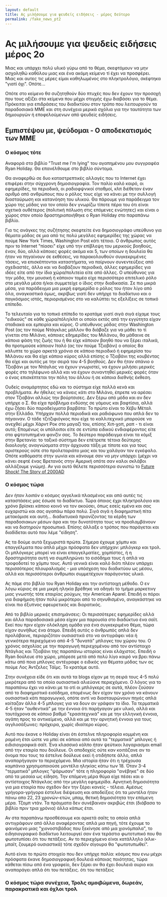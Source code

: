 ```yaml
---
layout: default
title: Ας μιλήσουμε για ψευδείς ειδήσεις - μέρος δεύτερο
permalink: /fake_news_pt2
---
```


# Ας μιλήσουμε για ψευδείς ειδήσεις μέρος 2ο

Μιας και υπάρχει πολύ υλικό γύρω από το θέμα, σκεφτόμουν να μην ασχοληθώ καθόλου
μιας και ένα ακόμη κείμενο τi έχει να προσφέρει. Μιας και αυτες τις μέρες είμαι
καθηλωμένος στο πληκτρολόγιο, σκέφτηκα "γιατί όχι". Οπότε...

Οπότε στο κείμενο θσ συζητηθούν δύο πτυχές που δεν έχουν την προσοχή που τους
αξίζει στα κείμενα που μέχρι στιγμής έχω διαβάσει για το θέμα. Πρόκειται για
επιδράσεις του διαδικτύου στον τρόπο που λειτουργούν τα παραδοσιακά ΜΜΕ και
στη συνέχεια μερικά σχόλια για την ταυτότητα των δημιουργών ή εποφελούμενων
από ψευδείς ειδήσεις.

## Εμπιστέψου με, ψεύδομαι - Ο αποδεκατισμός των ΜΜΕ

### Ο κόσμος τότε

Αναφορά στο βιβλίο "Trust me I'm lying" του αγαπημένου μου συγγραφέα Ryan
Holiday. Θα επανέλθουμε στο βιβλίο σύντομα.

Θα αναφερθώ σε δυο καταστρεπτικές αλλαγές που το Internet έχει επιφέρει στην
σύχγρονη δημοσιογραφία. Τον παλίο καλό καιρό, οι εφημερίδες, τα περιοδικά, οι
ραδιοφψνικοί σταθμοί, κλπ διέθεταν έναν αριθμό από ανθρώπους που ο ρόλος τους
είχε να κάνει με την συλλογή διασταύρωση και κατανόηση του υλικού. Θα πάρουμε
για παράδειγμα τον χώρο της μόδας για τον οποίο δεν γνωρίζω τίποτε πέρα του ότι
είναι σχετικά ουθέτερος (πολιτική πόλωση στις επόμενες ενώτητες) και είναι ο
χώρος στον οποίο δραστηριοποιήθηκε ο Ryan Holiday στο παραπάνω βιβλίο.

Για τις ανάγκες της συζήτησης σκεφτείτε ένα δημοσιογράφο υπεύθυνο για θέματα
μόδας σε μια από τις πολύ μεγάλες εφημερίδες της χώρας να πούμε New York Times,
Washington Post κάτι τέτοιο. Ο άνθρωπος αυτός πριν το Internet "πίασει" είχε υπό
την επίβλεψη του μερικούς βοηθούς, έναν, δύο, αλλά κάποιες φορές ακόμα και 5,
των οποίων η δουλεία θα ήταν να πηγαίνουν σε εκθέσεις, να παρακολουθούν
συγκεκριμένες τάσεις, να επισκέπτονται καταστήματα, να παίρνουν συνεντεύξεις από
σχεδιαστές, άλλα και να διαβάζουν περιοδικά, άλλες εφημερίδες για ιδέες είτε από
την ίδια χώρα/πολιτεία είτε από άλλες. Ο υπεύθυνος για την μόδα, την μουσική
ή κάποιον τομέα είχε περισσότερο επιτελικό ρόλο στα μεγάλα μέσα ή/και συμμετείχε
ο ίδιος στην διαδικασία. Σε πιο μικρά μέσα, για παράδειγμα μια μικρή εφημερίδα
ο ρόλος του ήταν λίγο από όλα, αναγκαστικά όμως, ακρίβως γιατί δεν υπήρχε το
διαδίκτυιο και ο παγκόσμιος ιστός, περιορισμένος στο να καλύπτει τις εξελίξεις
σε τοπικό επίπεδο.

Το τελευταίο για το τοπικό επίπεδο το κρατάμε γιατί σιγά σιγά είχαμε τους
"ειδικούς" σε κάθε χώρα/πόλη/κλπ οι οποίοι εκτός από την εγγύτητα είχαν σταδιακά
και εμπειρία και κύρος. Ο υπέυθυνος μόδας στην Washington Post (ας τον πούμε 
Ντάγκλας μάλλον θα διάβαζε για να μάθει το τί γίνεται στο Μιλάνο, κάποιες
εδημερίδες του Μιλάνου, θα μάθαινε σε κάποια φάση της ζωής του ή θα είχε κάποιον
βοηθό που να ξέρει ιταλικά, θα προτιμούσε κάποιον Ιταλό (ας τον πούμε Τζιοβάνι)
ο οποίος 8α κάλυπτε το χώρο αρκετά χρόνια σε κάποιο περιοδικό ή εφημερίσα του
Μιλάνου και θα είχε κάποιο κύρος αλλά επίσης ο Τζιοβάνι της κουβέντας θα είχε
και αυτός με την σειρά του 4-5 βοηθούς. Δεν θα ήταν σπάνιο ο Τζιοβάνι με τον
Ντάγλας να έχουν γνωριστεί, να έχουν μιλήσει μερικές φορές στο τηλέφωνο αλλά και
να έχουν συναντηθεί μερικές φορές όταν ο ένας επισκέπτεται την πόλη του άλλου ή
σε κάποια διεθνής έκθεση.

Ουδείς αναμάρτητος εδώ και το σύστημα είχε πολλά κενά και προβλήματα. Αν ήθελες
να κάνεις κάτι στο Μιλάνο, έπρεπε να αρέσει στον Τζιοβάνι αλλιώς την βούρτσισες.
Δεν ξέρω από μόδα και αν δεν υπήρχε ο Σ. θα είχα πρόβλημα ενδύσης σε γάμους και
βαφτίσια, αλλά έχω ζήσει δύο παραδείγματα βαρβάτα: Το πρώτο είναι το Χέβυ Μέταλ
στην Ελλάδα. Υπήρχαν πολλά περιοδικά και ραδιόφωνο που απλά δεν το πήγαιναν. Ο
τάδε τζιτζιφιόγκος που είχε το καλλιτεχνικό μπορούσε να ανεχθεί μέχρι Χάρντ Ροκ
στο μαγαζί του, επίσης Χιπ-χοπ, ραπ - τι είναι αυτό; Επομένως οι υπόλοιποι είτε
σε εντύπα ειδικού ενδιαφέροντος είτε στα φψτοτυπημένα φανζίν σας. Το δεύτερο
παράδειγμα είναι τα κόμιξ στην Βρετανία: το ταξικό σύστημα δεν επέτρεπε τέτοια
δεύτερης διαολογής αναγνώσματα στην άρχουσα τάξη με τίποτε και για τους
αριστερούς ούτε στο προλεταριάτο μιας και του χαλάγαν τον εγκέφαλο. Οπότε
καθόμαστε στην γωνία και κάνουμε σαν να μην υπάρχει (μέχρι να κάνει σεφτέ ένας
Βρετανός στην Αμερική οπότε σαν καλοι σκλάβοι αλλάζουμε γνώμη). Αν για αυτό
θέλετε περισσότερα συνιστώ το
[Future Shock! The Story of 2000AD](http://futureshock2000ad.com/)

### Ο κόσμος τώρα

Δεν ήταν λοιπόν ο κόσμος αγγελικά πλασμένος και από αυτές τις καταστάσεις μας
έσωσε το διαδίκτυο. Τώρα όποιος έχρι πληκτρολόγιο και χρόνο βρίσκει κάποιο κοινό
να τον ακούσει, όπως εσείς εμένα και σας ευχαριστώ και σας αγαπάω πάρα πολύ.
Σιγά σιγά η διαφημιστική πίτα μετακόμισε και αυτή... διαδικτυακά πριονίζοντας
τα κέρδη των παραδοσιακων μέσων άρα και την δυνατότητα τους να προσλαμβάνουν
και να διατηρούν προσωπικό. Επίσης άλλαξε ο τρόπος που παράγεται και διαδίδεται
αυτό που λέμε "είδηση".

Ας τα δούμε αυτά ξεχωριστά πρώτα. Σήμερα έχουμε χόμπυ και επαγγέλματα που απλά
μέχρι πρόσφατα δεν υπήρχαν: μπλόγκερ και τρολ. Οι μπλόγκερς μπορεί να είναι
επαγγελματίες, χομπίστες, ή η δραστηριότητα αυτή να συμπληρώνει το εισόδημα τους
ή απλά να τροφοδοτεί το χόμπυ τους. Αυτό γενικά είναι καλό διότι πλέον υπάρχει
περισσότερος πλουραλισμός - μια υπόσχεση του διαδικτύου ως μέσου, αλλά και
περισσότεροι άνθρωποι συμμετέχουν παράγοντας υλικό.

Ας πάμε στο βιβλίο του Ryan Holiday και την αντίστοιχη μέθοδο. Ο εν λόγω κύριος
σε μια μικρή ηληκία βρέθηκε να οδηγέι το τμήμα μαρκετινγ μιας γνωστής τότε
εταιρίας ρούχων, την American Aparel. Επειδή οι πόροι για διαφήμιση ήταν πολύ
μικρότεροι από το σηνυθισμένο, αναγκάστηκε να είναι πιο έξυπνος εφευρετικός
και διορατικός.

Από το βιβλίο μερικές επισημάνσεις: Οι περισσότερες εφημερίδες αλλά και άλλα
παραδοσιακά μέσα είχαν μια παρουσία στο διαδύκτυο ένα σαϊτ. Εκεί που πριν είχαν
ολόκληρη ομάδα για ένα συγκεκριμένο θέμα, τώρα είχαν συνήθως ένα άτομο. Επειδή
αυτός ο άνθρωπός απλά δεν προλάβαινε, περιοριζόταν ουσιαστικά στο να αντιγράφει
νέα ή γενικότερα περιεχόμενο από 4-5 "δυνατά" μπλογκς του χώρου του. Ο χρόνος
ασχολίας με την παραγωγή περιεχομένου από τον αντίστοιχο Ντάγλας και Τζιοβάνι
της παραπάνω ιστορίας είναι ελάχιστος. Επειδή ο Ryan δούλευε στο χώρο, μπόρεσε
μετά από πολύ λίγο καιρό να βρει πάνω κάτω από ποια μπλογκς αντέγραφε ο ειδικός
για θέματα μόδας των ας πούμε Λος Άντζελες Τάϊμς. Το κρατάμε αυτό.

Στην συνέχεια είδε ότι και αυτά τα blogs είχαν με τη σειρά τους 4-5 πολύ
μικρότερα από τα οποία ουσιαστικά αλιεύανε περιεχόμενο. Ο λόγος για το παραπάνω 
έχει να κάνει με το οτί οι μπλόγκερς σε αυτά, πλέον ζούσαν από το διαφημιστικό
εισόδημα, επομένως δεν είχαν τον χρόνο να κάνουν ουσιαστικά κάτι παραγωγικό,
οπότε αντί να διασταυρώνουν πηγές απλά κοίταζαν άλλα 4-5 μπλογκς για να δουν αν
γράφαν το ίδιο. Τα τερματικά 4-5 ήταν "αυθεντικά" με την έννοια ότι παρήγαγαν
μεν υλικό, αλλά και ταυτόχρονα σε κάποιο βαθμό "ερασιτεχνικά" και με την ελληνική
έννοια, αγάπη προς το αντικείμενο, αλλά και με την αρνητική έννοια για τους
αγγλοσάξωνες: πρόχειρα, χωρίς ιδιαίτερο κύρος.

Αυτό που έκανε ο Holiday είναι ότι έστελνε πληροφορία κομμένη και ραμένη έτσι
ώστε να μπεί σε κάποια από αυτά τα "τερματικά" μπλογκς ή ειδισιογραφικά σαϊτ.
Ένα κλασσικό κόλπο ήταν ψεύτικοι λογαριασμοι email από την εταιρία που δούλευε.
Οι αποδοχείς ούτε καν κοιτάζανε αν το όνομα που τους τα έστελνε δούλευε εκεί ή
οτιδήποτε άλλο, απλά αναπαρήγαγαν το περιεχόμενο. Μια ιστορία ήταν ότι η τρέχουσα
καμπάνια χρησιμοποιούσε μοντέλα ηληκίας κάτω των 18. Όταν 3-4 "τερματικά" μπλογκς
"ψάρωσαν" τότε η πληροφορία "ανέβηκε" σε δύο από τα μεσαία ως είδηση. Την επόμενη
μέρα θύμα είχε πέσει και ο αντίστοιχος Ντάγκλας από την μεγάλη εφημερίδα.
Αρνητική δημοσιότητα για μια εταιρία που σχεδον δεν την ξέρει κανείς - τέλεια.
Αμέσως γρήγορα-γρήγορα έστελνε διέψευση και αποδείξεις ότι τα μοντέλα ήταν πάνω
απο 22, 23 χρονών-ετών, μπαμ, θετική δημοσιότητα την επόμενη μέρα. Τζομπ ντάν.
Τα πράγματα δεν συνέβαιναν ακριβώς έτσι (διάβασα το βιβλίο πριν τρια χρόνια)
άλλα κάπως έτσι.

Αν στα παραπάνω προσθέσουμε και αρκετά σαϊτς τα οποία απλά αντιγράφουν από άλλα
αναφέροντας απλά μια πηγή, τότε έχουμε το φαινόμενο μιας "χιονοστιβάδας που
ξεκίνησε από μια χιονόμπαλα", το ειδησιογραφικό διαδίκτυο λειτουργεί σαν ένα
τεράστιο φωτοτυπικό που θα φωτοτυπίσει ότι του πετάξεις. Αν το περιεχόμενο είναι
κατάλληλο (κλικ-μπαϊτ, ζουμερό ουσιαστικά) τότε σχεδόν σίγουρα θα "φωτοτυπωθεί".

Αυτό είναι το πρώτο στοιχείο που δεν υπήρχε παλία: κόσμος που ενω μέχρι πρόσφατα
έκανε δημοσιογραφική δουλειά κάποιας ποιότητας, τώρα κάθεται πίσω από ένα
γραφείο, δεν ξέρει αν θα έχει δουλειά αυριο και αναπαράγει απλά ότι του πετάξεις.
ότι του πετάξεις

### Ο κόσμος τώρα συνέχεια, Τρολς αμοιβώμενα, δωρεάν, παρακρατικά και όχλοι τρολ

